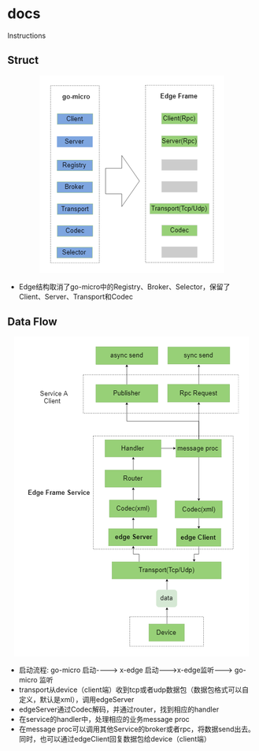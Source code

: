 # docs

Instructions

## Struct

<div align="center">
    <img src="images/Struct.png">
</div>

+ Edge结构取消了go-micro中的Registry、Broker、Selector，保留了Client、Server、Transport和Codec

## Data Flow

<div align="center">
    <img src="images/data%20flow.png">
</div>

+ 启动流程: go-micro  启动----> x-edge 启动--->x-edge监听---> go-micro 监听
+ transport从device（client端）收到tcp或者udp数据包（数据包格式可以自定义，默认是xml），调用edgeServer
+ edgeServer通过Codec解码，并通过router，找到相应的handler
+ 在service的handler中，处理相应的业务message proc
+ 在message proc可以调用其他Service的broker或者rpc，将数据send出去。同时，也可以通过edgeClient回复数据包给device（client端）